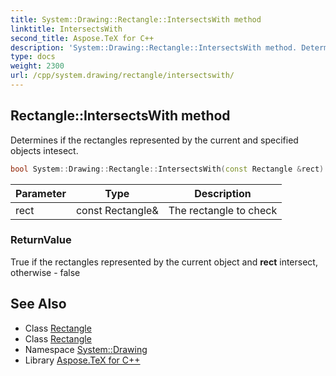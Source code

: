 ```yaml
---
title: System::Drawing::Rectangle::IntersectsWith method
linktitle: IntersectsWith
second_title: Aspose.TeX for C++
description: 'System::Drawing::Rectangle::IntersectsWith method. Determines if the rectangles represented by the current and specified objects intesect in C++.'
type: docs
weight: 2300
url: /cpp/system.drawing/rectangle/intersectswith/
---
```

## Rectangle::IntersectsWith method


Determines if the rectangles represented by the current and specified objects intesect.

```cpp
bool System::Drawing::Rectangle::IntersectsWith(const Rectangle &rect)
```


| Parameter | Type | Description |
| --- | --- | --- |
| rect | const Rectangle\& | The rectangle to check |

### ReturnValue

True if the rectangles represented by the current object and **rect** intersect, otherwise - false

## See Also

* Class [Rectangle](../)
* Class [Rectangle](../)
* Namespace [System::Drawing](../../)
* Library [Aspose.TeX for C++](../../../)
